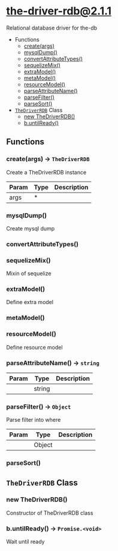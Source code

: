 <!-- // Code generated by coz. DO NOT EDIT. -->
# the-driver-rdb@2.1.1

Relational database driver for the-db

+ Functions
  + [create(args)](#the-driver-rdb-function-create)
  + [mysqlDump()](#the-driver-rdb-function-mysql-dump)
  + [convertAttributeTypes()](#the-driver-rdb-function-convert-attribute-types)
  + [sequelizeMix()](#the-driver-rdb-function-sequelize-mix)
  + [extraModel()](#the-driver-rdb-function-extra-model)
  + [metaModel()](#the-driver-rdb-function-meta-model)
  + [resourceModel()](#the-driver-rdb-function-resource-model)
  + [parseAttributeName()](#the-driver-rdb-function-parse-attribute-name)
  + [parseFilter()](#the-driver-rdb-function-parse-filter)
  + [parseSort()](#the-driver-rdb-function-parse-sort)
+ [`TheDriverRDB`](#the-driver-rdb-classes) Class
  + [new TheDriverRDB()](#the-driver-rdb-classes-the-driver-r-d-b-constructor)
  + [b.untilReady()](#the-driver-rdb-classes-the-driver-r-d-b-untilReady)

## Functions

<a class='md-heading-link' name="the-driver-rdb-function-create" ></a>

### create(args) -> `TheDriverRDB`

Create a TheDriverRDB instance

| Param | Type | Description |
| ----- | --- | -------- |
| args | * |  |

<a class='md-heading-link' name="the-driver-rdb-function-mysql-dump" ></a>

### mysqlDump()

Create mysql dump
<a class='md-heading-link' name="the-driver-rdb-function-convert-attribute-types" ></a>

### convertAttributeTypes()


<a class='md-heading-link' name="the-driver-rdb-function-sequelize-mix" ></a>

### sequelizeMix()

Mixin of sequelize
<a class='md-heading-link' name="the-driver-rdb-function-extra-model" ></a>

### extraModel()

Define extra model
<a class='md-heading-link' name="the-driver-rdb-function-meta-model" ></a>

### metaModel()


<a class='md-heading-link' name="the-driver-rdb-function-resource-model" ></a>

### resourceModel()

Define resource model
<a class='md-heading-link' name="the-driver-rdb-function-parse-attribute-name" ></a>

### parseAttributeName() -> `string`



| Param | Type | Description |
| ----- | --- | -------- |
|  | string |  |

<a class='md-heading-link' name="the-driver-rdb-function-parse-filter" ></a>

### parseFilter() -> `Object`

Parse filter into where

| Param | Type | Description |
| ----- | --- | -------- |
|  | Object |  |

<a class='md-heading-link' name="the-driver-rdb-function-parse-sort" ></a>

### parseSort()




<a class='md-heading-link' name="the-driver-rdb-classes"></a>

## `TheDriverRDB` Class






<a class='md-heading-link' name="the-driver-rdb-classes-the-driver-r-d-b-constructor" ></a>

### new TheDriverRDB()

Constructor of TheDriverRDB class



<a class='md-heading-link' name="the-driver-rdb-classes-the-driver-r-d-b-untilReady" ></a>

### b.untilReady() -> `Promise.<void>`

Wait until ready



